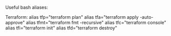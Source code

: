 Useful bash aliases:

Terraform:
alias tfp="terraform plan"
alias tfa="terraform apply -auto-approve"
alias tfmt="terraform fmt -recursive"
alias tfc="terraform console"
alias tfi="terraform init"
alias tfd="terraform destroy"